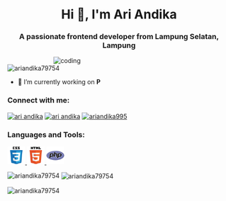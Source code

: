 <h1 align="center">Hi 👋, I'm Ari Andika</h1>
<h3 align="center">A passionate frontend developer from Lampung Selatan, Lampung</h3>

<img align="right" alt="coding" width="400" src ="https://cdn.dribbble.com/users/1162077/screenshots/3848914/programmer.gif">
<p align="left"> <img src="https://komarev.com/ghpvc/?username=ariandika79754&label=Profile%20views&color=0e75b6&style=flat" alt="ariandika79754" /> </p>

- 🔭 I’m currently working on **P**

<h3 align="left">Connect with me:</h3>
<p align="left">
<a href="https://linkedin.com/in/ari andika" target="blank"><img align="center" src="https://raw.githubusercontent.com/rahuldkjain/github-profile-readme-generator/master/src/images/icons/Social/linked-in-alt.svg" alt="ari andika" height="30" width="40" /></a>
<a href="https://www.facebook.com/profile.php?id=100044222287270" target="blank"><img align="center" src="https://raw.githubusercontent.com/rahuldkjain/github-profile-readme-generator/master/src/images/icons/Social/facebook.svg" alt="ari andika" height="30" width="40" /></a>
<a href="https://instagram.com/ariandika995" target="blank"><img align="center" src="https://raw.githubusercontent.com/rahuldkjain/github-profile-readme-generator/master/src/images/icons/Social/instagram.svg" alt="ariandika995" height="30" width="40" /></a>
</p>

<h3 align="left">Languages and Tools:</h3>
<p align="left"> <a href="https://www.w3schools.com/css/" target="_blank" rel="noreferrer"> <img src="https://raw.githubusercontent.com/devicons/devicon/master/icons/css3/css3-original-wordmark.svg" alt="css3" width="40" height="40"/> </a> <a href="https://www.w3.org/html/" target="_blank" rel="noreferrer"> <img src="https://raw.githubusercontent.com/devicons/devicon/master/icons/html5/html5-original-wordmark.svg" alt="html5" width="40" height="40"/> </a> <a href="https://www.php.net" target="_blank" rel="noreferrer"> <img src="https://raw.githubusercontent.com/devicons/devicon/master/icons/php/php-original.svg" alt="php" width="40" height="40"/> </a> </p>

<p><img align="left" src="https://github-readme-stats.vercel.app/api/top-langs?username=ariandika79754&show_icons=true&locale=en&layout=compact" alt="ariandika79754" /></p>

<p>&nbsp;<img align="center" src="https://github-readme-stats.vercel.app/api?username=ariandika79754&show_icons=true&locale=en" alt="ariandika79754" /></p>

<p><img align="center" src="https://github-readme-streak-stats.herokuapp.com/?user=ariandika79754&" alt="ariandika79754" /></p>
